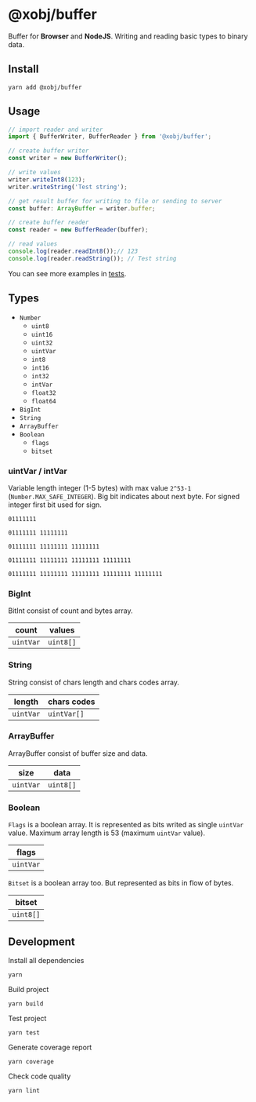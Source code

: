 # @xobj/buffer

Buffer for **Browser** and **NodeJS**. Writing and reading basic types to binary data.

## Install
```shell
yarn add @xobj/buffer
```

## Usage
```javascript
// import reader and writer
import { BufferWriter, BufferReader } from '@xobj/buffer';

// create buffer writer
const writer = new BufferWriter();

// write values
writer.writeInt8(123);
writer.writeString('Test string');

// get result buffer for writing to file or sending to server
const buffer: ArrayBuffer = writer.buffer;

// create buffer reader
const reader = new BufferReader(buffer);

// read values
console.log(reader.readInt8());// 123
console.log(reader.readString()); // Test string
```
You can see more examples in [tests](test).

## Types
- `Number`
	- `uint8`
	- `uint16`
	- `uint32`
	- `uintVar`
	- `int8`
	- `int16`
	- `int32`
	- `intVar`
	- `float32`
	- `float64`
- `BigInt`
- `String`
- `ArrayBuffer`
- `Boolean`
	- `flags`
	- `bitset`

### uintVar / intVar
Variable length integer (1-5 bytes) with max value `2^53-1` (`Number.MAX_SAFE_INTEGER`).
Big bit indicates about next byte.
For signed integer first bit used for sign.

`01111111`

`01111111 11111111`

`01111111 11111111 11111111`

`01111111 11111111 11111111 11111111`

`01111111 11111111 11111111 11111111 11111111`

### BigInt
BitInt consist of count and bytes array.

| count     | values    |
|-----------|-----------|
| `uintVar` | `uint8[]` |

### String
String consist of chars length and chars codes array.

| length    | chars codes |
|-----------|-------------|
| `uintVar` | `uintVar[]` |

### ArrayBuffer
ArrayBuffer consist of buffer size and data.

| size      | data      |
|-----------|-----------|
| `uintVar` | `uint8[]` |

### Boolean
`Flags` is a boolean array. It is represented as bits writed as single `uintVar` value.
Maximum array length is 53 (maximum `uintVar` value).

| flags     |
|-----------|
| `uintVar` |

`Bitset` is a boolean array too. But represented as bits in flow of bytes.

| bitset    |
|-----------|
| `uint8[]` |

## Development
Install all dependencies
```shell
yarn
```

Build project
```shell
yarn build
```

Test project
```shell
yarn test
```

Generate coverage report
```shell
yarn coverage
```

Check code quality
```shell
yarn lint
```

